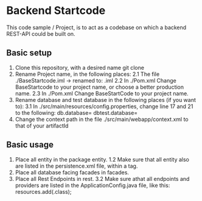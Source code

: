 # Backend Startcode
This code sample / Project, is to act as a codebase on which a backend REST-API could be built on.

## Basic setup
1. Clone this repository, with a desired name git clone <github-link> <name-of-project>
2. Rename Project name, in the following places:
	2.1 The file ./BaseStartcode.iml -> renamed to: <Your-project-name>.iml
	2.2 In ./Pom.xml Change <artifactId>BaseStartcode</artifactId> to your project name, or choose a better production name.
	2.3 In ./Pom.xml Change <name>BaseStartCode</name> to your project name.
3. Rename database and test database in the following places (if you want to):
	3.1 In ./src/main/resources/config.properties, change line 17 and 21 to the following:
		db.database=<your-database-name>
		dbtest.database=<your-test-database-name>
4. Change the context path in the file ./src/main/webapp/context.xml to that of your artifactId

## Basic usage
1. Place all entity in the package entity.
1.2 Make sure that all entity also are listed in the persistence.xml file, within a <class> tag.
2. Place all database facing facades in facades.
3. Place all Rest Endpoints in rest.
3.2 Make sure athat all endpoints and providers are listed in the ApplicationConfig.java file, like this: 
resources.add(<class-name-here>.class);
